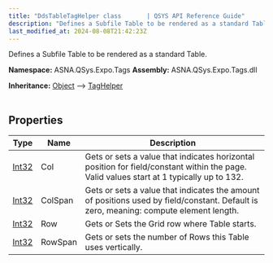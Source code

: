 ```yaml
---
title: "DdsTableTagHelper class       | QSYS API Reference Guide"
description: "Defines a Subfile Table to be rendered as a standard Table. "
last_modified_at: 2024-08-08T21:42:23Z
---
```


Defines a Subfile Table to be rendered as a standard Table.

**Namespace:** ASNA.QSys.Expo.Tags
**Assembly:** ASNA.QSys.Expo.Tags.dll

**Inheritance:** [Object](https://docs.microsoft.com/en-us/dotnet/api/system.object) --> [TagHelper](https://learn.microsoft.com/en-us/dotnet/api/microsoft.aspnetcore.razor.taghelpers.taghelper?view=aspnetcore-8.0)
<br>
<br>

## Properties

| Type | Name | Description
| --- | --- | --- 
| [Int32](https://learn.microsoft.com/en-us/dotnet/csharp/language-reference/builtin-types/integral-numeric-types) | Col | Gets or sets a value that indicates horizontal position for field/constant within the page. Valid values start at 1 typically up to 132.  |
| [Int32](https://learn.microsoft.com/en-us/dotnet/csharp/language-reference/builtin-types/integral-numeric-types) | ColSpan | Gets or sets a value that indicates the amount of positions used by field/constant. Default is zero, meaning: compute element length.  |
| [Int32](https://learn.microsoft.com/en-us/dotnet/csharp/language-reference/builtin-types/integral-numeric-types) | Row | Gets or Sets the Grid row where Table starts. |
| [Int32](https://learn.microsoft.com/en-us/dotnet/csharp/language-reference/builtin-types/integral-numeric-types) | RowSpan | Gets or sets the number of Rows this Table uses vertically. |
